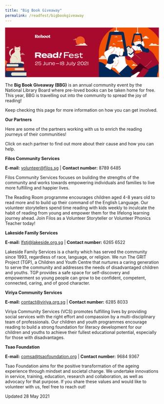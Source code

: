 ```yaml
---
title: "Big Book Giveaway"
permalink: /readfest/bigbookgiveaway
---
```


![banner RF](\images\RF_WebsiteHeader.png)

The **Big Book Giveaway (BBG)** is an annual community event by the National Library Board where pre-loved books can be taken home for free. This year, BBG is travelling out into the community to spread the joy of reading!

Keep checking this page for more information on how you can get involved. 

 

**Our Partners** 

Here are some of the partners working with us to enrich the reading journeys of their communities! 

Click on each partner to find out more about their cause and how you can help. 

 

**Filos Community Services**   

**E-mail:** [volunteer@filos.sg](mailto:volunteer@filos.sg) | **Contact number:** 8789 6485

Filos Community Services focuses on building the strengths of the community and works towards empowering individuals and families to live more fulfilling and happier lives.

The Reading Room programme encourages children aged 4-8 years old to read more and to build up their command of the English Language. Our volunteer storytellers spend time reading with kids weekly to inculcate the habit of reading from young and empower them for the lifelong learning journey ahead. Join Filos as a Volunteer Storyteller or Volunteer Phonics Teacher today!



**Lakeside Family Services**  

**E-mail:** [lfstj@lakeside.org.sg](mailto:lfstj@lakeside.org.sg) | **Contact number:** 6265 6522

Lakeside Family Services is a charity which has served the community since 1993, regardless of race, language, or religion. We run The GRIT Project (TGP), a Children and Youth Centre that nurtures a caring generation to serve the community and addresses the needs of disadvantaged children and youths. TGP provides a safe space for self-discovery and empowerment so young people can grow to be confident, competent, connected, caring, and of good character.



**Viriya Community Services**   

**E-mail:** [contact@viriya.org.sg](mailto:contact@viriya.org.sg) | **Contact number:** 6285 8033

Viriya Community Services (VCS) promotes fulfilling lives by providing social services with the right effort and compassion by a multi-disciplinary team of professionals. Our children and youth programmes encourage reading to build a strong foundation for literacy development for our children and youths to achieve their fullest educational potential, especially for those with disadvantages. 

  

**Tsao Foundation**   

**E-mail:** [comsa@tsaofoundation.org](mailto:comsa@tsaofoundation.org) | **Contact number:** 9684 9367

Tsao Foundation aims for the positive transformation of the ageing experience through mindset and societal change. We undertake innovations in service, training, education, research and collaboration, as well as advocacy for that purpose. If you share these values and would like to volunteer with us, feel free to reach out!




Updated 28 May 2021

